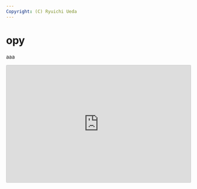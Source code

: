 ```yaml
---
Copyright: (C) Ryuichi Ueda
---
```


# opy

aaa

<iframe src="https://snapcraft.io/opy/embedded?button=black&channels=true&summary=true" frameborder="0" width="100%" height="320px" style="border: 1px solid #CCC; border-radius: 2px;"></iframe>
